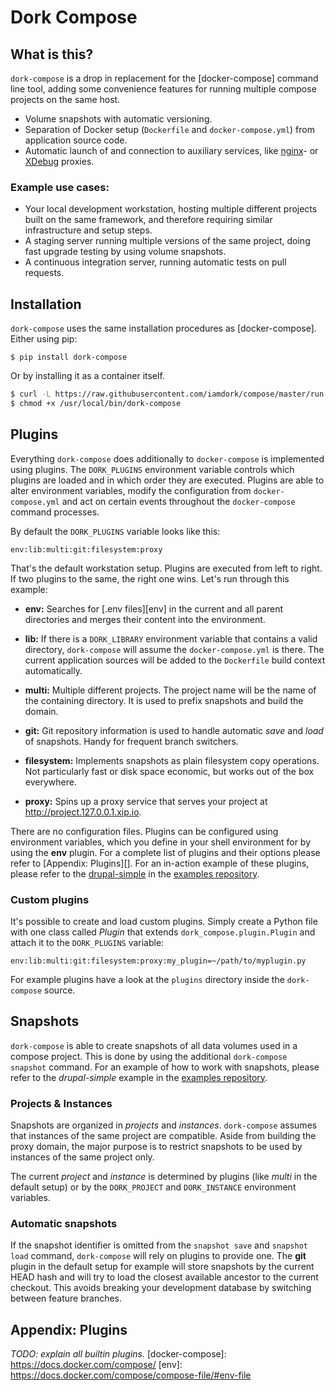 # Dork Compose

## What is this?
`dork-compose` is a drop in replacement for the [docker-compose] command line tool, adding some convenience features for running multiple compose projects on the same host.

- Volume snapshots with automatic versioning.
- Separation of Docker setup (`Dockerfile` and `docker-compose.yml`) from application source code.
- Automatic launch of and connection to auxiliary services, like [nginx](https://github.com/jwilder/nginx-proxy)- or [XDebug](https://xdebug.org/docs-dbgp.php#just-in-time-debugging-and-debugger-proxies) proxies.

### Example use cases:
- Your local development workstation, hosting multiple different projects built on the same framework, and therefore requiring similar infrastructure and setup steps.
- A staging server running multiple versions of the same project, doing fast upgrade testing by using volume snapshots.
- A continuous integration server, running automatic tests on pull requests.


## Installation
`dork-compose` uses the same installation procedures as [docker-compose].
Either using pip:
```
$ pip install dork-compose
```

Or by installing it as a container itself.

```bash
$ curl -L https://raw.githubusercontent.com/iamdork/compose/master/run.sh > /usr/local/bin/dork-compose
$ chmod +x /usr/local/bin/dork-compose
```

## Plugins

Everything `dork-compose` does additionally to `docker-compose` is implemented using plugins. The `DORK_PLUGINS` environment variable controls which plugins are loaded and in which order they are executed. Plugins are able to alter environment variables, modify the configuration from `docker-compose.yml` and act on certain events throughout the `docker-compose` command processes.

By default the `DORK_PLUGINS` variable looks like this:

```
env:lib:multi:git:filesystem:proxy
```

That's the default workstation setup. Plugins are executed from left to right. If two plugins to the same, the right one wins.
Let's run through this example:

- **env:** Searches for [.env files][env] in the current and all parent directories and merges their content into the environment.

- **lib:** If there is a `DORK_LIBRARY` environment variable that contains a valid directory, `dork-compose` will assume the `docker-compose.yml` is there. The current application sources will be added to the `Dockerfile` build context automatically.

- **multi:** Multiple different projects. The project name will be the name of the containing directory. It is used to prefix snapshots and build the domain.

- **git:** Git repository information is used to handle automatic *save* and *load* of snapshots. Handy for frequent branch switchers.

- **filesystem:** Implements snapshots as plain filesystem copy operations. Not particularly fast or disk space economic, but works out of the box everywhere.

- **proxy:** Spins up a proxy service that serves your project at http://project.127.0.0.1.xip.io.

There are no configuration files. Plugins can be configured using environment variables, which you define in your shell environment for by using the **env** plugin. For a complete list of plugins and their options please refer to [Appendix: Plugins][]. For an in-action example of these plugins, please refer to the [drupal-simple](https://github.com/iamdork/examples/tree/master/drupal-simple) in the [examples repository](https://github.com/iamdork/examples).


### Custom plugins

It's possible to create and load custom plugins. Simply create a Python file with one class called *Plugin* that extends `dork_compose.plugin.Plugin` and attach it to the `DORK_PLUGINS` variable:

```
env:lib:multi:git:filesystem:proxy:my_plugin=~/path/to/myplugin.py
```

For example plugins have a look at the `plugins` directory inside the `dork-compose` source.

## Snapshots

`dork-compose` is able to create snapshots of all data volumes used in a compose project. This is done by using the additional `dork-compose snapshot` command.
For an example of how to work with snapshots, please refer to the *drupal-simple* example in the [examples repository](https://github.com/iamdork/examples).

### Projects & Instances

Snapshots are organized in  *projects* and *instances*. `dork-compose` assumes that instances of the same project are compatible. Aside from building the proxy domain, the major purpose is to restrict snapshots to be used by instances of the same project only.

The current *project* and *instance* is determined by plugins (like *multi* in the default setup) or by the `DORK_PROJECT` and `DORK_INSTANCE` environment variables.

### Automatic snapshots

If the snapshot identifier is omitted from the `snapshot save` and `snapshot load` command, `dork-compose` will rely on plugins to provide one. The **git** plugin in the default setup for example will store snapshots by the current HEAD hash and will try to load the closest available ancestor to the current checkout. This avoids breaking your development database by switching between feature branches.

## Appendix: Plugins

*TODO: explain all builtin plugins.*
[docker-compose]: https://docs.docker.com/compose/
[env]: https://docs.docker.com/compose/compose-file/#env-file
